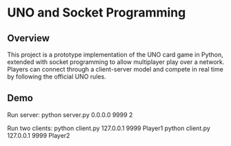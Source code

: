 # UNO and Socket Programming

## Overview
This project is a prototype implementation of the UNO card game in Python, extended with socket programming to allow multiplayer play over a network. Players can connect through a client-server model and compete in real time by following the official UNO rules.

## Demo

Run server:
python server.py 0.0.0.0 9999 2

Run two clients:
python client.py 127.0.0.1 9999 Player1
python client.py 127.0.0.1 9999 Player2